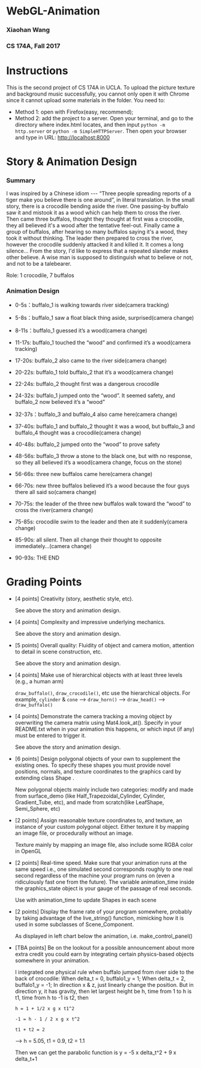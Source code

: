 # WebGL-Animation

### Xiaohan Wang
### CS 174A, Fall 2017


# Instructions
This is the second project of CS 174A in UCLA. To upload the picture texture and background music successfully, you cannot only open it with Chrome since 
it cannot upload some materials in the folder. You need to:
  - Method 1: open with Firefox(easy, recommend);
  - Method 2: add the project to a server. Open your terminal, and go to the directory where index.html locates, and then input ``python -m http.server`` or ``python -m SimpleHTTPServer``. Then open your browser and type in URL: <http://localhost:8000>


# Story & Animation Design
### Summary
I was inspired by a Chinese idiom --- “Three people spreading reports of a tiger make you believe there is one around”, in literal translation. In the small story, there is a crocodile bending aside the river. One passing-by buffalo saw it and mistook it as a wood which can help them to cross the river. Then came three buffalos, thought they thought at first was a crocodile, they all believed it's a wood after the tentative feel-out. Finally came a group of buffalos, after hearing so many buffalos saying it's a wood, they took it without thinking. The leader then prepared to cross the river, however the crocodile suddenly attacked it and killed it. It comes a long silence... From the story, I'd like to express that a repeated slander makes other believe. A wise man is supposed to distinguish what to believe or not, and not to be a talebearer.

Role: 1 crocodile, 7 buffalos

### Animation Design
- 0-5s：buffalo_1 is walking towards river side(camera tracking)

- 5-8s：buffalo_1 saw a float black thing aside, surprised(camera change)

- 8-11s：buffalo_1 guessed it’s a wood(camera change)

- 11-17s: buffalo_1 touched the “wood” and confirmed it’s a wood(camera tracking)

- 17-20s: buffalo_2 also came to the river side(camera change)

- 20-22s: buffalo_1 told buffalo_2 that it’s a wood(camera change)

- 22-24s: buffalo_2 thought first was a dangerous crocodile

- 24-32s: buffalo_1 jumped onto the “wood”. It seemed safety, and buffalo_2 now believed it’s a “wood”

- 32-37s：buffalo_3 and buffalo_4 also came here(camera change)

- 37-40s: buffalo_1 and buffalo_2 thought it was a wood, but buffalo_3 and buffalo_4 thought was a crocodile(camera change)

- 40-48s: buffalo_2 jumped onto the “wood” to prove safety

- 48-56s: buffalo_3 throw a stone to the black one, but with no response, so they all believed it’s a wood(camera change, focus on the stone)

- 56-66s: three new buffalos came here(camera change)

- 66-70s: new three buffalos believed it’s a wood because the four guys there all said so(camera change)

- 70-75s: the leader of the three new buffalos walk toward the “wood” to cross the river(camera change)

- 75-85s: crocodile swim to the leader and then ate it suddenly(camera change)

- 85-90s: all silent. Then all change their thought to opposite immediately…(camera change)

- 90-93s: THE END


# Grading Points
- [4 points] Creativity (story, aesthetic style, etc).
  
  See above the story and animation design.

- [4 points] Complexity and impressive underlying mechanics.

  See above the story and animation design.

- [5 points] Overall quality: Fluidity of object and camera motion, attention to detail in scene construction, etc.

  See above the story and animation design.

- [4 points] Make use of hierarchical objects with at least three levels (e.g., a human arm)

  ``draw_buffalo()``, ``draw_crocodile()``, etc use the hierarchical objects. For example, ``cylinder`` & ``cone`` --> ``draw_horn()`` --> ``draw_head()`` --> ``draw_buffalo()`` 

- [4 points] Demonstrate the camera tracking a moving object by overwriting the camera matrix using Mat4.look_at(). Specify in your README.txt when in your animation this happens, or which input (if any) must be entered to trigger it.

  See above the story and animation design.

- [6 points] Design polygonal objects of your own to supplement the existing ones. To specify these shapes you must provide novel positions, normals, and texture coordinates to the graphics card by extending class Shape .

  New polygonal objects mainly include two categories: modify and made from surface_demo (like Half_Trapezoidal_Cylinder, Cylinder, Gradient_Tube, etc), and made from scratch(like LeafShape, Semi_Sphere, etc)

- [2 points] Assign reasonable texture coordinates to, and texture, an instance of your custom polygonal object. Either texture it by mapping an image file, or procedurally without an image.

  Texture mainly by mapping an image file, also include some RGBA color in OpenGL

- [2 points] Real-time speed. Make sure that your animation runs at the same speed i.e., one simulated second corresponds roughly to one real second regardless of the machine your program runs on (even a ridiculously fast one from the future). The variable animation_time inside the graphics_state object is your gauge of the passage of real seconds.

  Use with animation_time to update Shapes in each scene

- [2 points] Display the frame rate of your program somewhere, probably by taking advantage of the live_string() function, mimicking how it is used in some subclasses of Scene_Component.

  As displayed in left chart below the animation, i.e. make_control_panel()

- [TBA points] Be on the lookout for a possible announcement about more extra credit you could earn by integrating certain physics-based objects somewhere in your animation.

  I integrated one physical rule when buffalo jumped from river side to the back of crocodile:
  	When delta_t = 0, buffalo1_y = 1;
    When delta_t = 2, buffalo1_y = -1;
    In direction x & z, just linearly change the position. But in direction y, it has gravity, then let largest height be h, time from 1 to h is t1, time from h to -1 is t2, then

      h = 1 + 1/2 x g x t1^2      

      -1 = h - 1 / 2 x g x t^2  

      t1 + t2 = 2             

  --> h = 5.05, t1 = 0.9, t2 = 1.1

    Then we can get the parabolic function is y = -5 x delta_t^2 + 9 x delta_t+1
